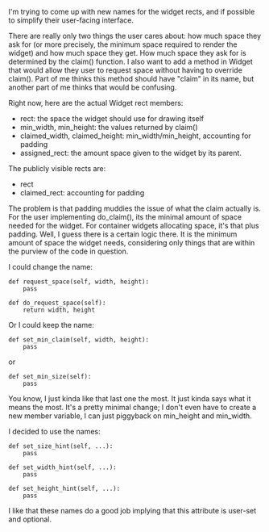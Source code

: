 I'm trying to come up with new names for the widget rects, and if possible to 
simplify their user-facing interface.

There are really only two things the user cares about: how much space they ask 
for (or more precisely, the minimum space required to render the widget) and 
how much space they get.  How much space they ask for is determined by the 
claim() function.  I also want to add a method in Widget that would allow they 
user to request space without having to override claim().  Part of me thinks 
this method should have "claim" in its name, but another part of me thinks that 
would be confusing.

Right now, here are the actual Widget rect members:

- rect: the space the widget should use for drawing itself
- min_width, min_height: the values returned by claim()
- claimed_width, claimed_height: min_width/min_height, accounting for padding
- assigned_rect: the amount space given to the widget by its parent.

The publicly visible rects are:

- rect
- claimed_rect: accounting for padding

The problem is that padding muddies the issue of what the claim actually is.  
For the user implementing do_claim(), its the minimal amount of space needed 
for the widget.  For container widgets allocating space, it's that plus 
padding.  Well, I guess there is a certain logic there.  It is the minimum 
amount of space the widget needs, considering only things that are within the 
purview of the code in question. 

I could change the name:

    def request_space(self, width, height):
        pass

    def do_request_space(self):
        return width, height

Or I could keep the name:

    def set_min_claim(self, width, height):
        pass

or

    def set_min_size(self):
        pass

You know, I just kinda like that last one the most.  It just kinda says what it 
means the most.  It's a pretty minimal change; I don't even have to create a 
new member variable, I can just piggyback on min_height and min_width.

I decided to use the names:

    def set_size_hint(self, ...):
        pass

    def set_width_hint(self, ...):
        pass

    def set_height_hint(self, ...):
        pass

I like that these names do a good job implying that this attribute is user-set 
and optional.
